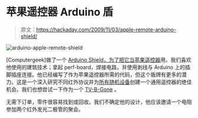 # 苹果遥控器 Arduino 盾

> 原文：<https://hackaday.com/2009/11/03/apple-remote-arduino-shield/>

![arduino-apple-remote-shield](img/b4c26012d1bfad1f2ae940eadc127df3.png "arduino-apple-remote-shield")

[Computergeek]做了一个 [Arduino Shield，为了把它当苹果遥控器](http://www.instructables.com/id/DIY-Apple-Remote-Shield-for-the-Arduino/)用。我们喜欢他使用的建筑技术；拿起 perf-board，焊接电路，并使用剥线与 Arduino 上的插脚插座连接。他已经编写了作为苹果遥控器所需的代码，但这个盾牌有更多的潜力。这是一个深入研究不同红外协议并为[所有随机设备](http://hackaday.com/2009/09/29/add-ir-control-to-your-wifi-router/)创建一个通用遥控器的绝佳机会。我们也想尝试一下作为一个 [TV-B-Gone](http://hackaday.com/2009/08/17/adafruit-releases-new-tv-b-gone-kit/) 。

无需下订单，零件很容易找到或回收。我们不确定他的设计，他应该邀请一个电阻参加两个红外发光二极管的聚会。